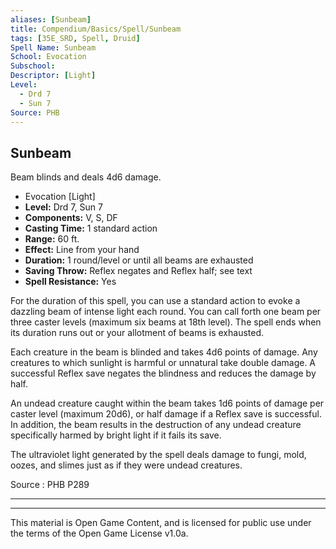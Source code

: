 ```yaml
---
aliases: [Sunbeam]
title: Compendium/Basics/Spell/Sunbeam
tags: [35E_SRD, Spell, Druid]
Spell Name: Sunbeam
School: Evocation
Subschool: 
Descriptor: [Light]
Level:
  - Drd 7
  - Sun 7
Source: PHB
---
```



## Sunbeam

Beam blinds and deals 4d6 damage.

*   Evocation [Light]
*   **Level:** Drd 7, Sun 7
*   **Components:** V, S, DF
*   **Casting Time:** 1 standard action
*   **Range:** 60 ft.
*   **Effect:** Line from your hand
*   **Duration:** 1 round/level or until all beams are exhausted
*   **Saving Throw:** Reflex negates and Reflex half; see text
*   **Spell Resistance:** Yes

<p>For the duration of this spell, you can use a standard action to evoke a dazzling beam of intense light each round. You can call forth one beam per three caster levels (maximum six beams at 18th level). The spell ends when its duration runs out or your allotment of beams is exhausted.</p><p>Each creature in the beam is blinded and takes 4d6 points of damage. Any creatures to which sunlight is harmful or unnatural take double damage. A successful Reflex save negates the blindness and reduces the damage by half.</p><p>An undead creature caught within the beam takes 1d6 points of damage per caster level (maximum 20d6), or half damage if a Reflex save is successful. In addition, the beam results in the destruction of any undead creature specifically harmed by bright light if it fails its save.</p><p>The ultraviolet light generated by the spell deals damage to fungi, mold, oozes, and slimes just as if they were undead creatures.</p>

Source : PHB P289

---

---

This material is Open Game Content, and is licensed for public use under
the terms of the Open Game License v1.0a.
